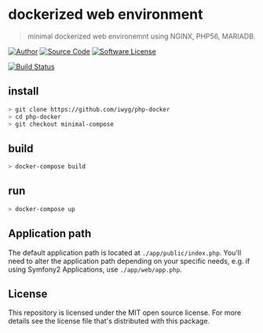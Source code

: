 # dockerized web environment
> minimal dockerized web environemnt using NGINX, PHP56, MARIADB.

[![Author](http://img.shields.io/badge/author-iwyg-blue.svg?style=flat-square)](https://github.com/iwyg)
[![Source Code](http://img.shields.io/badge/source-iwyg/php_docker-blue.svg?style=flat-square)](https://github.com/iwyg/php-docker/tree/minimal-compose)
[![Software License](https://img.shields.io/badge/license-MIT-brightgreen.svg?style=flat-square)](https://github.com/iwyg/php-docker/blob/minimal-compose/LICENSE.md)

[![Build Status](https://img.shields.io/travis/iwyg/php-docker/minimal-compose.svg?style=flat-square)](https://travis-ci.org/iwyg/php-docker)

## install

```sh
> git clone https://github.com/iwyg/php-docker 
> cd php-docker
> git checkout minimal-compose
```

## build

```sh
> docker-compose build 
```

## run

```sh
> docker-compose up
```
<!--
```sh
> docker run -d -v $(pwd)/app:/var/www/app -p 8080:80 -p 3306:3306 --name=devbox1 dev/php
```
-->
## Application path

The default application path is located at `./app/public/index.php`. You'll need
to alter the application path depending on your specific needs, e.g. if using
Symfony2 Applications, use `./app/web/app.php`.


## License
This repository is licensed under the MIT open source license. 
For more details see the license file that's distributed with this package.
